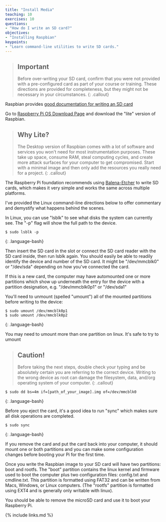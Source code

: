 ```yaml
---
title: "Install Media"
teaching: 10
exercises: 10
questions:
- "How do I write an SD card?"
objectives:
- "Installing Raspbian"
keypoints:
- "Learn command-line utilities to write SD cards."
---
```

> ## Important
> Before over-writing your SD card, confirm that you were not provided 
> with a pre-configured card as part of your course or training. These
> directions are provided for completeness, but they might not be necessary
> in your circumstances.
{: .callout}

Raspbian provides [good documentation for writing an SD card](https://www.raspberrypi.org/documentation/installation/installing-images/README.md)

Go to [Raspberry Pi OS Download Page](https://www.raspberrypi.org/downloads/raspbian/) and download the "lite" version of Raspbian.

> ## Why Lite?
> The Desktop version of Raspbian comes with a lot of software and services 
you won't need for most instrumentation purposes. These take up space, 
consume RAM, steal computing cycles, and create more attack surfaces for 
your computer to get compromised. Start with a minimal image and then only 
add the resources you really need for a project.
{: .callout}

The Raspberry Pi foundation recommends using [Balena-Etcher](https://www.balena.io/etcher/) to write SD cards, which makes it very simple and works the same across multiple platforms.

I've provided the Linux command-line directions below to offer commentary and demystify what happens behind the scenes.

In Linux, you can use "lsblk" to see what disks the system can currently see. The "-p" flag will show the full path to the device.

~~~
$ sudo lsblk -p
~~~
{: .language-bash}

Then insert the SD card in the slot or connect the SD card reader with the SD card inside, then run lsblk again. You should easily be able to readily identify the device and number of the SD card. It might be "/dev/mmcblk0" or "/dev/sda" depending on how you've connected the card.

If this is a new card, the computer may have automounted one or more partitions which show up underneath the entry for the device with a partition designation, e.g. "/dev/mmcblk0p1" or "/dev/sda1"

You'll need to unmount (spelled "umount") all of the mounted partitions before writing to the device:
~~~
$ sudo umount /dev/mmcblk0p1
$ sudo umount /dev/mmcblk0p2

~~~
{: .language-bash}

You may need to umount more than one partition on linux. It's safe to try to umount

> ## Caution!
> Before taking the next steps, double check your typing and be absolutely certain you are referring to the correct device. Writing to the wrong device as root can damage the filesystem, data, and/org operating system of your computer.
{: .callout}

~~~
$ sudo dd bs=4m if=[path_of_your_image].img of=/dev/mmcblk0
~~~
{: .language-bash}

Before you eject the card, it's a good idea to run "sync" which makes sure all disk operations are completed.

~~~
$ sudo sync
~~~
{: .language-bash}

If you remove the card and put the card back into your computer, it should mount one or both partitions and you can make some configuration changes before booting your Pi for the first time.

Once you write the Raspbian image to your SD card will have two partitions: boot and rootfs.  The "boot" partition contains the linux kernel and firmware used to boot the computer plus two configuration files: config.txt and cmdline.txt. This partition is formatted using FAT32 and can be written from Macs, Windows, or Linux computers. (The "rootfs" partition is formatted using EXT4 and is generally only writable with linux).

You should be able to remove the microSD card and use it to boot your Raspberry Pi.

{% include links.md %}
